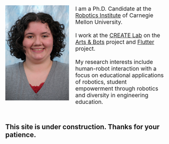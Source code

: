 <p style="font-size: 125%; margin-bottom: 10px;">
<img src="/images/cross_jennifer_color.jpg" alt="portrait" style="width: 200px; float: left; margin-right: 20px;"/>I am a Ph.D. Candidate at the <a href="http://ri.cmu.edu/">Robotics Institute</a> of Carnegie Mellon University.
<br>
<br>
I work at the <a href="http://www.cmucreatelab.org">CREATE Lab</a> on the <a href="http://www.cmucreatelab.org/projects/Arts_&_Bots">Arts & Bots</a> project and  <a href="http://www.cmucreatelab.org/projects/Flutterproject">Flutter</a> project.
<br>
<br>
My research interests include human-robot interaction with a focus on educational applications of robotics, student empowerment through robotics and diversity in engineering education.
</p>

<br>

## [](#header-3)This site is under construction. Thanks for your patience.
